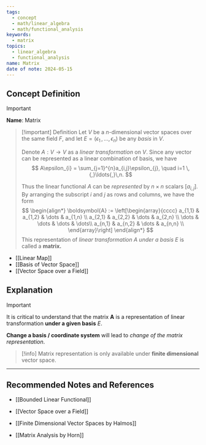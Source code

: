 ```yaml
---
tags:
  - concept
  - math/linear_algebra
  - math/functional_analysis
keywords:
  - matrix
topics:
  - linear_algebra
  - functional_analysis
name: Matrix
date of note: 2024-05-15
---
```


## Concept Definition

>[!important]
>**Name**: Matrix

>[!important] Definition
>Let $V$ be a $n$-dimensional vector spaces over the same field $F$, and let $E = (\epsilon_{1} \,{,}\ldots{,}\,\epsilon_{n})$ be any *basis* in $V$.
>
>Denote $A: V \to V$ as a *linear transformation* on $V$. Since any vector can be represented as a linear combination of basis, we have
>$$
>A\epsilon_{i} = \sum_{j=1}^{n}a_{i,j}\epsilon_{j}, \quad i=1 \,{,}\ldots{,}\,n. 
>$$
>
>Thus the linear functional $A$ can be *represented* by $n \times n$ scalars $[a_{i,j}]$. By arranging the subscript $i$ and $j$ as rows and columns, we have the form
>$$
> \begin{align*}
> \boldsymbol{A} := \left[\begin{array}{cccc}
>a_{1,1} & a_{1,2} & \dots & a_{1,n} \\
> a_{2,1} & a_{2,2} & \dots & a_{2,n} \\ 
> \dots & \dots & \dots & \dots\\
> a_{n,1} & a_{n,2} & \dots & a_{n,n} \\
> \end{array}\right]
> \end{align*}
> $$ 
>This representation of *linear transformation* $A$ *under a basis* $E$ is called a **matrix.** 

- [[Linear Map]]
- [[Basis of Vector Space]]
- [[Vector Space over a Field]]



## Explanation

>[!important]
>It is critical to understand that the matrix $\boldsymbol{A}$ is a representation of linear transformation **under a given basis** $E$.
>
>**Change a basis / coordinate system** will lead to *change of the matrix representation*. 

>[!info]
>Matrix representation is only available under **finite dimensional** vector space.



-----------
##  Recommended Notes and References


- [[Bounded Linear Functional]]
- [[Vector Space over a Field]]

- [[Finite Dimensional Vector Spaces by Halmos]]
- [[Matrix Analysis by Horn]]